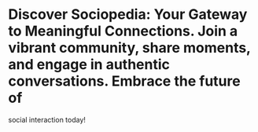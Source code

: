 ﻿# Discover Sociopedia: Your Gateway to Meaningful Connections. Join a vibrant community, share moments, and engage in authentic conversations. Embrace the future of 
social interaction today!

